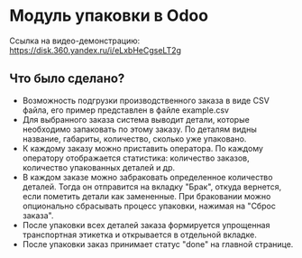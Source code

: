 # Модуль упаковки в Odoo

Ссылка на видео-демонстрацию:
https://disk.360.yandex.ru/i/eLxbHeCgseLT2g

## Что было сделано?
- Возможность подгрузки производственного заказа в виде CSV файла, его пример представлен в файле example.csv
- Для выбранного заказа система выводит детали, которые необходимо запаковать по этому заказу. По деталям видны название, габариты, количество, сколько уже упаковано.
- К каждому заказу можно приставить оператора. По каждому оператору отображается статистика: количество заказов, количество упакованных деталей и др.
- В каждом заказе можно забраковать определенное количество деталей. Тогда он отправится на вкладку "Брак", откуда вернется, если пометить детали как замененные. При браковании можно опционально сбрасывать процесс упаковки, нажимая на "Сброс заказа".
- После упаковки всех деталей заказа формируется упрощенная транспортная этикетка и открывается в отдельной вкладке.
- После упаковки заказ принимает статус "done" на главной странице.